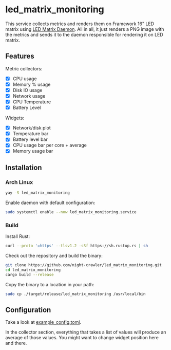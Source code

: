 # led_matrix_monitoring

This service collects metrics and renders them on Framework 16" LED matrix using [LED Matrix Daemon](https://github.com/night-crawler/led_matrix_daemon).
All in all, it just renders a PNG image with the metrics and sends it to the daemon responsible for rendering it on LED matrix.

## Features

Metric collectors:

- [x] CPU usage
- [x] Memory % usage
- [x] Disk IO usage
- [x] Network usage
- [x] CPU Temperature
- [x] Battery Level

Widgets:
 - [x] Network/disk plot
 - [x] Temperature bar
 - [x] Battery level bar
 - [x] CPU usage bar per core + average
 - [x] Memory usage bar

## Installation

### Arch Linux

```bash
yay -S led_matrix_monitoring
```

Enable daemon with default configuration:

```bash
sudo systemctl enable --now led_matrix_monitoring.service
```

### Build

Install Rust:

```bash
curl --proto '=https' --tlsv1.2 -sSf https://sh.rustup.rs | sh
```

Check out the repository and build the binary:

```bash
git clone https://github.com/night-crawler/led_matrix_monitoring.git
cd led_matrix_monitoring
cargo build --release
```

Copy the binary to a location in your path:

```bash
sudo cp ./target/release/led_matrix_monitoring /usr/local/bin
```

## Configuration

Take a look at [example_config.toml](example_config.toml).

In the collector section, everything that takes a list of values will produce an average of those values.
You might want to change widget position here and there.
